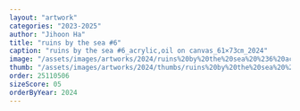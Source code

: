 ```yaml
---
layout: "artwork"
categories: "2023-2025"
author: "Jihoon Ha"
title: "ruins by the sea #6"
caption: "ruins by the sea #6_acrylic,oil on canvas_61×73㎝_2024"
image: "/assets/images/artworks/2024/ruins%20by%20the%20sea%20%236%20acrylic%2Coil%20on%20canvas%2061x73cm%202024.jpg"
thumb: "/assets/images/artworks/2024/thumbs/ruins%20by%20the%20sea%20%236%20acrylic%2Coil%20on%20canvas%2061x73cm%202024.jpg"
order: 25110506
sizeScore: 05
orderByYear: 2024
---
```

